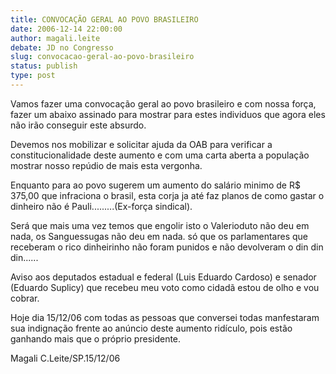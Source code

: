 ```yaml
---
title: CONVOCAÇÃO GERAL AO POVO BRASILEIRO
date: 2006-12-14 22:00:00
author: magali.leite
debate: JD no Congresso
slug: convocacao-geral-ao-povo-brasileiro
status: publish 
type: post
---
```


Vamos fazer uma convocação geral ao povo brasileiro e com nossa força, fazer um abaixo assinado para mostrar para estes individuos que agora eles não irão conseguir este absurdo.  

Devemos nos mobilizar e solicitar ajuda da OAB para verificar a constitucionalidade deste aumento e com uma carta aberta a população mostrar nosso repúdio de mais esta vergonha.  

Enquanto para ao povo sugerem um aumento do salário minimo de R$ 375,00 que infraciona o brasil, esta corja ja até faz planos de como gastar o dinheiro não é Pauli.........(Ex-força sindical).  

Será que mais uma vez temos que engolir isto o Valerioduto não deu em nada, os Sanguessugas não deu em nada. só que os parlamentares que receberam o rico dinheirinho não foram punidos e não devolveram o din din din......  

Aviso aos deputados estadual e federal (Luis Eduardo Cardoso) e senador (Eduardo Suplicy) que recebeu meu voto como cidadã estou de olho e vou cobrar.  

Hoje dia 15/12/06 com todas as pessoas que conversei todas manfestaram sua indignação frente ao anúncio deste aumento ridículo, pois estão ganhando mais que o próprio presidente.  

 Magali C.Leite/SP.15/12/06
